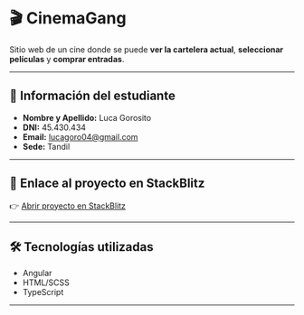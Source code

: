 # 🎬 CinemaGang

Sitio web de un cine donde se puede **ver la cartelera actual**, **seleccionar películas** y **comprar entradas**.

---

## 📄 Información del estudiante

- **Nombre y Apellido:** Luca Gorosito  
- **DNI:** 45.430.434  
- **Email:** lucagoro04@gmail.com  
- **Sede:** Tandil  

---

## 🔗 Enlace al proyecto en StackBlitz

👉 [Abrir proyecto en StackBlitz](https://stackblitz.com/edit/github-yjgfvbbe)

---

## 🛠️ Tecnologías utilizadas

- Angular
- HTML/SCSS
- TypeScript

---



